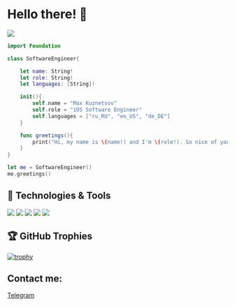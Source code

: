 # Hello there! 👋

![](https://komarev.com/ghpvc/?username=icerzack&label=My+profile+views)

```swift
import Foundation

class SoftwareEngineer{

    let name: String!
    let role: String!
    let languages: [String]!

    init(){
        self.name = "Max Kuznetsov"
        self.role = "iOS Software Engineer"
        self.languages = ["ru_RU", "en_US", "de_DE"]
    }

    func greetings(){
        print("Hi, my name is \(name!) and I'm \(role!). So nice of you to drop in, hope you find some of my work interesting.")
    }
}

let me = SoftwareEngineer()
me.greetings()
```

## 🔧 Technologies & Tools

![](https://img.shields.io/badge/XCode-informational?style=for-the-badge&logo=xcode&logoColor=white&color=blue)
![](https://img.shields.io/badge/IJ-informational?style=for-the-badge&logo=intellij-idea&logoColor=white&color=blue)
![](https://img.shields.io/badge/Swift-informational?style=for-the-badge&logo=swift&logoColor=orange&color=white)
![](https://img.shields.io/badge/Python-informational?style=for-the-badge&logo=python&logoColor=green&color=white)
![](https://img.shields.io/badge/Java-informational?style=for-the-badge&logo=coffeescript&logoColor=orange&color=white)

## 🏆 GitHub Trophies

[![trophy](https://github-profile-trophy.vercel.app/?username=icerzack&theme=nord&column=7)](https://github.com/ryo-ma/github-profile-trophy)

## Contact me:

[Telegram](https://t.me/maxalkuz)
